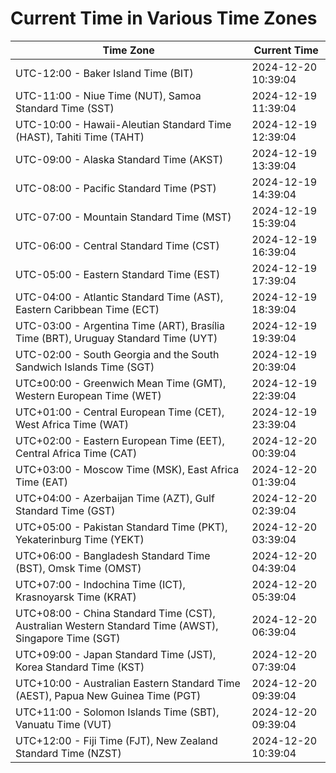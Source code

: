 # Current Time in Various Time Zones

| Time Zone | Current Time |
|-----------|--------------|
| UTC-12:00 - Baker Island Time (BIT) | 2024-12-20 10:39:04 |
| UTC-11:00 - Niue Time (NUT), Samoa Standard Time (SST) | 2024-12-19 11:39:04 |
| UTC-10:00 - Hawaii-Aleutian Standard Time (HAST), Tahiti Time (TAHT) | 2024-12-19 12:39:04 |
| UTC-09:00 - Alaska Standard Time (AKST) | 2024-12-19 13:39:04 |
| UTC-08:00 - Pacific Standard Time (PST) | 2024-12-19 14:39:04 |
| UTC-07:00 - Mountain Standard Time (MST) | 2024-12-19 15:39:04 |
| UTC-06:00 - Central Standard Time (CST) | 2024-12-19 16:39:04 |
| UTC-05:00 - Eastern Standard Time (EST) | 2024-12-19 17:39:04 |
| UTC-04:00 - Atlantic Standard Time (AST), Eastern Caribbean Time (ECT) | 2024-12-19 18:39:04 |
| UTC-03:00 - Argentina Time (ART), Brasília Time (BRT), Uruguay Standard Time (UYT) | 2024-12-19 19:39:04 |
| UTC-02:00 - South Georgia and the South Sandwich Islands Time (SGT) | 2024-12-19 20:39:04 |
| UTC±00:00 - Greenwich Mean Time (GMT), Western European Time (WET) | 2024-12-19 22:39:04 |
| UTC+01:00 - Central European Time (CET), West Africa Time (WAT) | 2024-12-19 23:39:04 |
| UTC+02:00 - Eastern European Time (EET), Central Africa Time (CAT) | 2024-12-20 00:39:04 |
| UTC+03:00 - Moscow Time (MSK), East Africa Time (EAT) | 2024-12-20 01:39:04 |
| UTC+04:00 - Azerbaijan Time (AZT), Gulf Standard Time (GST) | 2024-12-20 02:39:04 |
| UTC+05:00 - Pakistan Standard Time (PKT), Yekaterinburg Time (YEKT) | 2024-12-20 03:39:04 |
| UTC+06:00 - Bangladesh Standard Time (BST), Omsk Time (OMST) | 2024-12-20 04:39:04 |
| UTC+07:00 - Indochina Time (ICT), Krasnoyarsk Time (KRAT) | 2024-12-20 05:39:04 |
| UTC+08:00 - China Standard Time (CST), Australian Western Standard Time (AWST), Singapore Time (SGT) | 2024-12-20 06:39:04 |
| UTC+09:00 - Japan Standard Time (JST), Korea Standard Time (KST) | 2024-12-20 07:39:04 |
| UTC+10:00 - Australian Eastern Standard Time (AEST), Papua New Guinea Time (PGT) | 2024-12-20 09:39:04 |
| UTC+11:00 - Solomon Islands Time (SBT), Vanuatu Time (VUT) | 2024-12-20 09:39:04 |
| UTC+12:00 - Fiji Time (FJT), New Zealand Standard Time (NZST) | 2024-12-20 10:39:04 |
